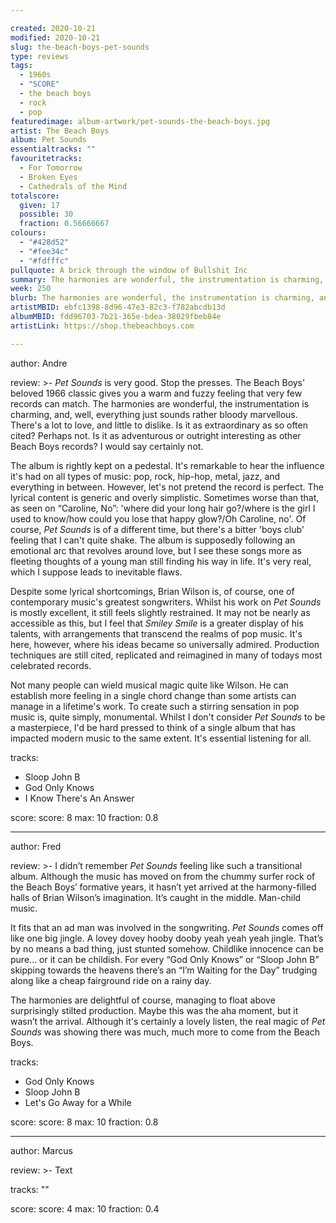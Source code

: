 ```yaml
---

created: 2020-10-21
modified: 2020-10-21
slug: the-beach-boys-pet-sounds
type: reviews
tags:
  - 1960s
  - "SCORE"
  - the beach boys
  - rock
  - pop
featuredimage: album-artwork/pet-sounds-the-beach-boys.jpg
artist: The Beach Boys
album: Pet Sounds
essentialtracks: "" 
favouritetracks:
  - For Tomorrow
  - Broken Eyes
  - Cathedrals of the Mind
totalscore:
  given: 17
  possible: 30
  fraction: 0.56666667
colours:
  - "#428d52"
  - "#fee34c"
  - "#fdfffc"
pullquote: A brick through the window of Bullshit Inc
summary: The harmonies are wonderful, the instrumentation is charming, and, well, everything just sounds rather bloody marvellous. There's a lot to love, and little to dislike. Is it as extraordinary as so often cited? Perhaps not.
week: 250
blurb: The harmonies are wonderful, the instrumentation is charming, and, well, everything just sounds rather bloody marvellous. There's a lot to love, and little to dislike.
artistMBID: ebfc1398-8d96-47e3-82c3-f782abcdb13d
albumMBID: fdd96703-7b21-365e-bdea-38029fbeb84e
artistLink: https://shop.thebeachboys.com

---
```


author: Andre

review: >-
  *Pet Sounds* is very good. Stop the presses. The Beach Boys' beloved 1966 classic gives you a warm and fuzzy feeling that very few records can match. The harmonies are wonderful, the instrumentation is charming, and, well, everything just sounds rather bloody marvellous. There's a lot to love, and little to dislike. Is it as extraordinary as so often cited? Perhaps not. Is it as adventurous or outright interesting as other Beach Boys records? I would say certainly not. 

  The album is rightly kept on a pedestal. It's remarkable to hear the influence it's had on all types of music: pop, rock, hip-hop, metal, jazz, and everything in between. However, let's not pretend the record is perfect. The lyrical content is generic and overly simplistic. Sometimes worse than that, as seen on “Caroline, No”: 'where did your long hair go?/where is the girl I used to know/how could you lose that happy glow?/Oh Caroline, no'. Of course, *Pet Sounds* is of a different time, but there's a bitter 'boys club' feeling that I can't quite shake. The album is supposedly following an emotional arc that revolves around love, but I see these songs more as fleeting thoughts of a young man still finding his way in life. It's very real, which I suppose leads to inevitable flaws. 

  Despite some lyrical shortcomings, Brian Wilson is, of course, one of contemporary music's greatest songwriters. Whilst his work on *Pet Sounds* is mostly excellent, it still feels slightly restrained. It may not be nearly as accessible as this, but I feel that *Smiley Smile* is a greater display of his talents, with arrangements that transcend the realms of pop music. It's here, however, where his ideas became so universally admired. Production techniques are still cited, replicated and reimagined in many of todays most celebrated records. 
  
  Not many people can wield musical magic quite like Wilson. He can establish more feeling in a single chord change than some artists can manage in a lifetime's work. To create such a stirring sensation in pop music is, quite simply, monumental. Whilst I don't consider *Pet Sounds* to be a masterpiece, I'd be hard pressed to think of a single album that has impacted modern music to the same extent. It's essential listening for all.

tracks:
  - Sloop John B
  - God Only Knows
  - I Know There's An Answer

score:
  score: 8
  max: 10
  fraction: 0.8

---

author: Fred

review: >-
  I didn’t remember *Pet Sounds* feeling like such a transitional album. Although the music has moved on from the chummy surfer rock of the Beach Boys’ formative years, it hasn’t yet arrived at the harmony-filled halls of Brian Wilson’s imagination. It’s caught in the middle. Man-child music. 

  It fits that an ad man was involved in the songwriting. *Pet Sounds* comes off like one big jingle. A lovey dovey hooby dooby yeah yeah yeah jingle. That’s by no means a bad thing, just stunted somehow. Childlike innocence can be pure... or it can be childish. For every “God Only Knows” or “Sloop John B” skipping towards the heavens there’s an “I’m Waiting for the Day” trudging along like a cheap fairground ride on a rainy day.

  The harmonies are delightful of course, managing to float above surprisingly stilted production. Maybe this was the aha moment, but it wasn’t the arrival. Although it's certainly a lovely listen, the real magic of *Pet Sounds* was showing there was much, much more to come from the Beach Boys.

tracks:
  - God Only Knows
  - Sloop John B
  - Let's Go Away for a While

score:
  score: 8
  max: 10
  fraction: 0.8

---

author: Marcus

review: >-
  Text

tracks: ""

score:
  score: 4
  max: 10
  fraction: 0.4